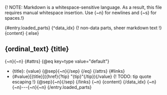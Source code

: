 {! NOTE: Markdown is a whitespace-sensitive language. As a result, this file requires
manual whitespace insertion. Use {~n} for newlines and {~s} for spaces.!}

{#entry.loaded_parts}
{^data_idx}
{! non-data parts, sheer markdown text !}
{content}
{:else}
## {ordinal_text} {title}
{~n}{~n}
{#attrs}
{@eq key=type value="default"}
   * {title}: {value}
   {@sep}{~n}{/sep}
{/eq}
{/attrs}
{#links}
   * {#value}[{title}]({href}{?tip} "{tip}"{/tip}){/value}
      {! TODO: tip quote escaping !}
{@sep}{~n}{/sep}
{/links}
{~n}
{content}
{/data_idx}
{~n}{~n}---{~n}{~n}
{/entry.loaded_parts}

